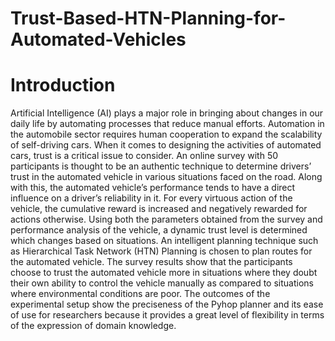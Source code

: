 # Trust-Based-HTN-Planning-for-Automated-Vehicles

# Introduction

Artificial Intelligence (AI) plays a major role in bringing about changes in our daily life by
automating processes that reduce manual efforts. Automation in the automobile sector requires
human cooperation to expand the scalability of self-driving cars. When it comes to designing
the activities of automated cars, trust is a critical issue to consider. An online survey with 50
participants is thought to be an authentic technique to determine drivers’ trust in the automated
vehicle in various situations faced on the road. Along with this, the automated vehicle’s performance
tends to have a direct influence on a driver’s reliability in it. For every virtuous action of the vehicle,
the cumulative reward is increased and negatively rewarded for actions otherwise. Using both
the parameters obtained from the survey and performance analysis of the vehicle, a dynamic trust
level is determined which changes based on situations. An intelligent planning technique such as
Hierarchical Task Network (HTN) Planning is chosen to plan routes for the automated vehicle. The
survey results show that the participants choose to trust the automated vehicle more in situations
where they doubt their own ability to control the vehicle manually as compared to situations where
environmental conditions are poor. The outcomes of the experimental setup show the preciseness of
the Pyhop planner and its ease of use for researchers because it provides a great level of flexibility
in terms of the expression of domain knowledge.
